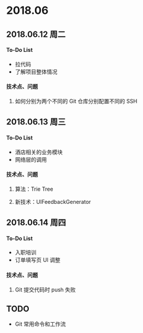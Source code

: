 
# 2018.06

## 2018.06.12 周二

#### To-Do List

- 拉代码
- 了解项目整体情况


#### 技术点、问题

1. 如何分别为两个不同的 Git 仓库分别配置不同的 SSH

## 2018.06.13 周三

#### To-Do List

- 酒店相关的业务模块
- 网络层的调用


#### 技术点、问题

1. 算法：Trie Tree

2. 新技术：UIFeedbackGenerator




## 2018.06.14 周四

#### To-Do List

- 入职培训
- 订单填写页 UI 调整

#### 技术点、问题

1. Git 提交代码时 push 失败


## TODO

- Git 常用命令和工作流

